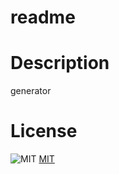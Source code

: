 # readme 

# Description
generator

# License

  ![MIT](https://img.shields.io/badge/License-MIT-blue)
  [MIT](https://opensource.org/licenses/MIT)
  

